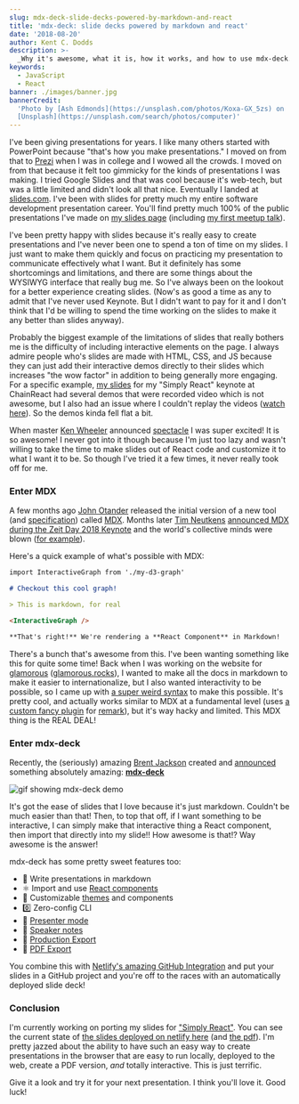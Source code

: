 ```yaml
---
slug: mdx-deck-slide-decks-powered-by-markdown-and-react
title: 'mdx-deck: slide decks powered by markdown and react'
date: '2018-08-20'
author: Kent C. Dodds
description: >-
  _Why it's awesome, what it is, how it works, and how to use mdx-deck._
keywords:
  - JavaScript
  - React
banner: ./images/banner.jpg
bannerCredit:
  'Photo by [Ash Edmonds](https://unsplash.com/photos/Koxa-GX_5zs) on
  [Unsplash](https://unsplash.com/search/photos/computer)'
---
```


I've been giving presentations for years. I like many others started with
PowerPoint because "that's how you make presentations." I moved on from that to
[Prezi](https://prezi.com/) when I was in college and I wowed all the crowds. I
moved on from that because it felt too gimmicky for the kinds of presentations I
was making. I tried Google Slides and that was cool because it's web-tech, but
was a little limited and didn't look all that nice. Eventually I landed at
[slides.com](https://slides.com/). I've been with slides for pretty much my
entire software development presentation career. You'll find pretty much 100% of
the public presentations I've made on
[my slides page](https://slides.com/kentcdodds) (including
[my first meetup talk](https://slides.com/kentcdodds/genie)).

I've been pretty happy with slides because it's really easy to create
presentations and I've never been one to spend a ton of time on my slides. I
just want to make them quickly and focus on practicing my presentation to
communicate effectively what I want. But it definitely has some shortcomings and
limitations, and there are some things about the WYSIWYG interface that really
bug me. So I've always been on the lookout for a better experience creating
slides. (Now's as good a time as any to admit that I've never used Keynote. But
I didn't want to pay for it and I don't think that I'd be willing to spend the
time working on the slides to make it any better than slides anyway).

Probably the biggest example of the limitations of slides that really bothers me
is the difficulty of including interactive elements on the page. I always admire
people who's slides are made with HTML, CSS, and JS because they can just add
their interactive demos directly to their slides which increases "the wow
factor" in addition to being generally more engaging. For a specific example,
[my slides](https://slides.com/kentcdodds/simply-react) for my "Simply React"
keynote at ChainReact had several demos that were recorded video which is not
awesome, but I also had an issue where I couldn't replay the videos
([watch here](https://www.youtube.com/watch?v=M9X2qGddHkU&list=PLV5CVI1eNcJgNqzNwcs4UKrlJdhfDjshf&t=4m04s)).
So the demos kinda fell flat a bit.

When master [Ken Wheeler](https://twitter.com/ken_wheeler) announced
[spectacle](https://github.com/FormidableLabs/spectacle) I was super excited! It
is so awesome! I never got into it though because I'm just too lazy and wasn't
willing to take the time to make slides out of React code and customize it to
what I want it to be. So though I've tried it a few times, it never really took
off for me.

### Enter MDX

A few months ago [John Otander](https://twitter.com/4lpine) released the initial
version of a new tool (and
[specification](https://github.com/mdx-js/specification)) called
[MDX](https://github.com/mdx-js/mdx). Months later
[Tim Neutkens](https://twitter.com/timneutkens)
[announced MDX during the Zeit Day 2018 Keynote](https://youtu.be/yqACl3tRHNI?t=10m)
and the world's collective minds were blown
([for example](https://twitter.com/ryanflorence/status/1024522677262794752)).

Here's a quick example of what's possible with MDX:

```md
import InteractiveGraph from './my-d3-graph'

# Checkout this cool graph!

> This is markdown, for real

<InteractiveGraph />

**That's right!** We're rendering a **React Component** in Markdown!
```

There's a bunch that's awesome from this. I've been wanting something like this
for quite some time! Back when I was working on the website for
[glamorous](https://github.com/paypal/glamorous)
([glamorous.rocks](https://glamorous.rocks/)), I wanted to make all the docs in
markdown to make it easier to internationalize, but I also wanted interactivity
to be possible, so I came up with
[a super weird syntax](https://github.com/kentcdodds/glamorous-website/blob/master/other/CONTRIBUTING_DOCUMENTATION.md#important-markdown-notes)
to make this possible. It's pretty cool, and actually works similar to MDX at a
fundamental level (uses
[a custom fancy plugin](https://github.com/kentcdodds/glamorous-website/blob/b2469c1dfbfed750fc01dcbe411fec307b7ae5a8/components/interactive-markdown.js#L89-L113)
for [remark](https://github.com/remarkjs/remark)), but it's way hacky and
limited. This MDX thing is the REAL DEAL!

### Enter mdx-deck

Recently, the (seriously) amazing [Brent Jackson](https://twitter.com/jxnblk)
created and [announced](https://twitter.com/jxnblk/status/1023667155324346373)
something absolutely amazing: [**mdx-deck**](https://github.com/jxnblk/mdx-deck)

![gif showing mdx-deck demo](https://camo.githubusercontent.com/c12c8d143a3509f9aa6fde5629ea0c7f78e68437/68747470733a2f2f73332e616d617a6f6e6177732e636f6d2f6a786e626c6b2f6d64782d6465636b2e676966)

It's got the ease of slides that I love because it's just markdown. Couldn't be
much easier than that! Then, to top that off, if I want something to be
interactive, I can simply make that interactive thing a React component, then
import that directly into my slide!! How awesome is that!? Way awesome is the
answer!

mdx-deck has some pretty sweet features too:

- 📝 Write presentations in markdown
- ⚛️ Import and use
  [React components](https://github.com/jxnblk/mdx-deck#imports)
- 💅 Customizable [themes](https://github.com/jxnblk/mdx-deck#theming) and
  components
- 0️⃣ Zero-config CLI
- 💁 [Presenter mode](https://github.com/jxnblk/mdx-deck#presenter-mode)
- 📓 [Speaker notes](https://github.com/jxnblk/mdx-deck#speaker-notes)
- 📓 [Production Export](https://github.com/jxnblk/mdx-deck#exporting)
- 📜 [PDF Export](https://github.com/jxnblk/mdx-deck#pdf-export)

You combine this with
[Netlify's amazing GitHub Integration](https://www.netlify.com/docs/continuous-deployment/)
and put your slides in a GitHub project and you're off to the races with an
automatically deployed slide deck!

### Conclusion

I'm currently working on porting my slides for
["Simply React"](https://github.com/kentcdodds/simply-react). You can see the
current state of
[the slides deployed on netlify here](https://simply-react.netlify.com/) (and
[the pdf](https://simply-react.netlify.com/presentation.pdf)). I'm pretty jazzed
about the ability to have such an easy way to create presentations in the
browser that are easy to run locally, deployed to the web, create a PDF version,
_and_ totally interactive. This is just terrific.

Give it a look and try it for your next presentation. I think you'll love it.
Good luck!
